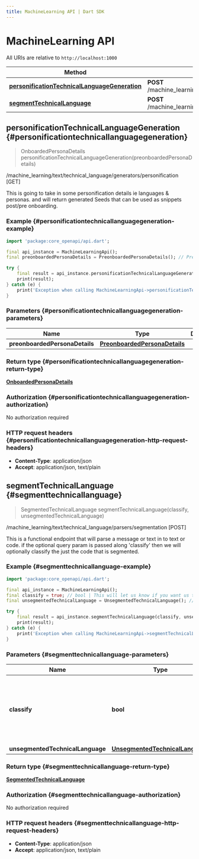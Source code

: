 ```yaml
---
title: MachineLearning API | Dart SDK
---
```


# MachineLearning API

All URIs are relative to `http://localhost:1000`

Method | HTTP request | Description
------------- | ------------- | -------------
[**personificationTechnicalLanguageGeneration**](MachineLearningApi#personificationtechnicallanguagegeneration) | **POST** /machine_learning/text/technical_language/generators/personification | /machine_learning/text/technical_language/generators/personification [GET]
[**segmentTechnicalLanguage**](MachineLearningApi#segmenttechnicallanguage) | **POST** /machine_learning/text/technical_language/parsers/segmentation | /machine_learning/text/technical_language/parsers/segmentation [POST]


## **personificationTechnicalLanguageGeneration** {#personificationtechnicallanguagegeneration}
> OnboardedPersonaDetails personificationTechnicalLanguageGeneration(preonboardedPersonaDetails)

/machine_learning/text/technical_language/generators/personification [GET]

This is going to take in some personification details ie languages & personas.  and will return generated Seeds that can be used as snippets post/pre onboarding.

### Example {#personificationtechnicallanguagegeneration-example}
```dart
import 'package:core_openapi/api.dart';

final api_instance = MachineLearningApi();
final preonboardedPersonaDetails = PreonboardedPersonaDetails(); // PreonboardedPersonaDetails | 

try {
    final result = api_instance.personificationTechnicalLanguageGeneration(preonboardedPersonaDetails);
    print(result);
} catch (e) {
    print('Exception when calling MachineLearningApi->personificationTechnicalLanguageGeneration: $e\n');
}
```

### Parameters {#personificationtechnicallanguagegeneration-parameters}

Name | Type | Description  | Notes
------------- | ------------- | ------------- | -------------
 **preonboardedPersonaDetails** | [**PreonboardedPersonaDetails**](../models/PreonboardedPersonaDetails) |  | [optional] 

### Return type {#personificationtechnicallanguagegeneration-return-type}

[**OnboardedPersonaDetails**](../models/OnboardedPersonaDetails)

### Authorization {#personificationtechnicallanguagegeneration-authorization}

No authorization required

### HTTP request headers {#personificationtechnicallanguagegeneration-http-request-headers}

 - **Content-Type**: application/json
 - **Accept**: application/json, text/plain

## **segmentTechnicalLanguage** {#segmenttechnicallanguage}
> SegmentedTechnicalLanguage segmentTechnicalLanguage(classify, unsegmentedTechnicalLanguage)

/machine_learning/text/technical_language/parsers/segmentation [POST]

This is a functional endpoint that will parse a message or text in to text or code.  if the optional query param is passed along 'classify' then we will optionally classify the just the code that is segmented.

### Example {#segmenttechnicallanguage-example}
```dart
import 'package:core_openapi/api.dart';

final api_instance = MachineLearningApi();
final classify = true; // bool | This will let us know if you want us to classifiy your code, this is default to false.
final unsegmentedTechnicalLanguage = UnsegmentedTechnicalLanguage(); // UnsegmentedTechnicalLanguage | 

try {
    final result = api_instance.segmentTechnicalLanguage(classify, unsegmentedTechnicalLanguage);
    print(result);
} catch (e) {
    print('Exception when calling MachineLearningApi->segmentTechnicalLanguage: $e\n');
}
```

### Parameters {#segmenttechnicallanguage-parameters}

Name | Type | Description  | Notes
------------- | ------------- | ------------- | -------------
 **classify** | **bool** | This will let us know if you want us to classifiy your code, this is default to false. | [optional] 
 **unsegmentedTechnicalLanguage** | [**UnsegmentedTechnicalLanguage**](../models/UnsegmentedTechnicalLanguage) |  | [optional] 

### Return type {#segmenttechnicallanguage-return-type}

[**SegmentedTechnicalLanguage**](../models/SegmentedTechnicalLanguage)

### Authorization {#segmenttechnicallanguage-authorization}

No authorization required

### HTTP request headers {#segmenttechnicallanguage-http-request-headers}

 - **Content-Type**: application/json
 - **Accept**: application/json, text/plain

